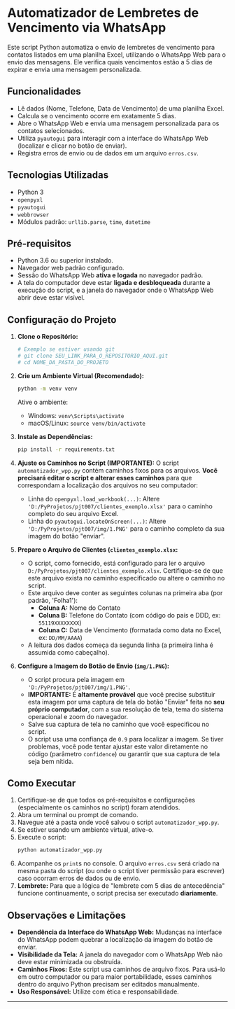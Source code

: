 # Automatizador de Lembretes de Vencimento via WhatsApp

Este script Python automatiza o envio de lembretes de vencimento para contatos listados em uma planilha Excel, utilizando o WhatsApp Web para o envio das mensagens. Ele verifica quais vencimentos estão a 5 dias de expirar e envia uma mensagem personalizada.

## Funcionalidades

* Lê dados (Nome, Telefone, Data de Vencimento) de uma planilha Excel.
* Calcula se o vencimento ocorre em exatamente 5 dias.
* Abre o WhatsApp Web e envia uma mensagem personalizada para os contatos selecionados.
* Utiliza `pyautogui` para interagir com a interface do WhatsApp Web (localizar e clicar no botão de enviar).
* Registra erros de envio ou de dados em um arquivo `erros.csv`.

## Tecnologias Utilizadas

* Python 3
* `openpyxl`
* `pyautogui`
* `webbrowser`
* Módulos padrão: `urllib.parse`, `time`, `datetime`

## Pré-requisitos

* Python 3.6 ou superior instalado.
* Navegador web padrão configurado.
* Sessão do WhatsApp Web **ativa e logada** no navegador padrão.
* A tela do computador deve estar **ligada e desbloqueada** durante a execução do script, e a janela do navegador onde o WhatsApp Web abrir deve estar visível.

## Configuração do Projeto

1.  **Clone o Repositório:**
    ```bash
    # Exemplo se estiver usando git
    # git clone SEU_LINK_PARA_O_REPOSITORIO_AQUI.git
    # cd NOME_DA_PASTA_DO_PROJETO
    ```

2.  **Crie um Ambiente Virtual (Recomendado):**
    ```bash
    python -m venv venv
    ```
    Ative o ambiente:
    * Windows: `venv\Scripts\activate`
    * macOS/Linux: `source venv/bin/activate`

3.  **Instale as Dependências:**
    ```bash
    pip install -r requirements.txt
    ```

4.  **Ajuste os Caminhos no Script (IMPORTANTE):**
    O script `automatizador_wpp.py` contém caminhos fixos para os arquivos. **Você precisará editar o script e alterar esses caminhos** para que correspondam a localização dos arquivos no seu computador:
    * Linha do `openpyxl.load_workbook(...)`: Altere `'D:/PyProjetos/pjt007/clientes_exemplo.xlsx'` para o caminho completo do seu arquivo Excel.
    * Linha do `pyautogui.locateOnScreen(...)`: Altere `'D:/PyProjetos/pjt007/img/1.PNG'` para o caminho completo da sua imagem do botão "enviar".

5.  **Prepare o Arquivo de Clientes (`clientes_exemplo.xlsx`:**
    * O script, como fornecido, está configurado para ler o arquivo `D:/PyProjetos/pjt007/clientes_exemplo.xlsx`. Certifique-se de que este arquivo exista no caminho especificado ou altere o caminho no script.
    * Este arquivo deve conter as seguintes colunas na primeira aba (por padrão, 'Folha1'):
        * **Coluna A:** Nome do Contato
        * **Coluna B:** Telefone do Contato (com código do país e DDD, ex: `55119XXXXXXXX`)
        * **Coluna C:** Data de Vencimento (formatada como data no Excel, ex: `DD/MM/AAAA`)
    * A leitura dos dados começa da segunda linha (a primeira linha é assumida como cabeçalho).

6.  **Configure a Imagem do Botão de Envio (`img/1.PNG`):**
    * O script procura pela imagem em `'D:/PyProjetos/pjt007/img/1.PNG'`.
    * **IMPORTANTE:** É **altamente provável** que você precise substituir esta imagem por uma captura de tela do botão "Enviar" feita no **seu próprio computador**, com a sua resolução de tela, tema do sistema operacional e zoom do navegador.
    * Salve sua captura de tela no caminho que você especificou no script.
    * O script usa uma confiança de `0.9` para localizar a imagem. Se tiver problemas, você pode tentar ajustar este valor diretamente no código (parâmetro `confidence`) ou garantir que sua captura de tela seja bem nítida.

## Como Executar

1.  Certifique-se de que todos os pré-requisitos e configurações (especialmente os caminhos no script) foram atendidos.
2.  Abra um terminal ou prompt de comando.
3.  Navegue até a pasta onde você salvou o script `automatizador_wpp.py`.
4.  Se estiver usando um ambiente virtual, ative-o.
5.  Execute o script:
    ```bash
    python automatizador_wpp.py
    ```
6.  Acompanhe os `print`s no console. O arquivo `erros.csv` será criado na mesma pasta do script (ou onde o script tiver permissão para escrever) caso ocorram erros de dados ou de envio.
7.  **Lembrete:** Para que a lógica de "lembrete com 5 dias de antecedência" funcione continuamente, o script precisa ser executado **diariamente**.

## Observações e Limitações

* **Dependência da Interface do WhatsApp Web:** Mudanças na interface do WhatsApp podem quebrar a localização da imagem do botão de enviar.
* **Visibilidade da Tela:** A janela do navegador com o WhatsApp Web não deve estar minimizada ou obstruída.
* **Caminhos Fixos:** Este script usa caminhos de arquivo fixos. Para usá-lo em outro computador ou para maior portabilidade, esses caminhos dentro do arquivo Python precisam ser editados manualmente.
* **Uso Responsável:** Utilize com ética e responsabilidade.

---


